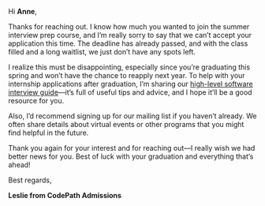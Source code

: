 Hi **Anne**,

Thanks for reaching out. I know how much you wanted to join the summer interview prep course, and I’m really sorry to say that we can’t accept your application this time. The deadline has already passed, and with the class filled and a long waitlist, we just don’t have any spots left.

I realize this must be disappointing, especially since you’re graduating this spring and won’t have the chance to reapply next year. To help with your internship applications after graduation, I’m sharing our [high-level software interview guide](http://tinyurl.com/codepathinterviewguide)—it’s full of useful tips and advice, and I hope it’ll be a good resource for you.

Also, I’d recommend signing up for our mailing list if you haven’t already. We often share details about virtual events or other programs that you might find helpful in the future.

Thank you again for your interest and for reaching out—I really wish we had better news for you. Best of luck with your graduation and everything that’s ahead!

Best regards,

**Leslie from CodePath Admissions**



